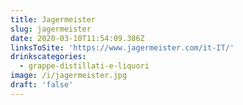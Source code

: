 ```yaml
---
title: Jagermeister
slug: jagermeister
date: 2020-03-10T11:54:09.386Z
linksToSite: 'https://www.jagermeister.com/it-IT/'
drinkscategories:
  - grappe-distillati-e-liquori
image: /i/jagermeister.jpg
draft: 'false'
---
```

